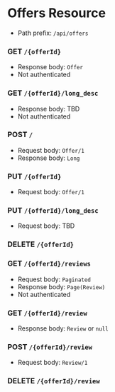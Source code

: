 # Offers Resource
- Path prefix: `/api/offers`

### GET `/{offerId}`
- Response body: `Offer`
- Not authenticated

### GET `/{offerId}/long_desc`
- Response body: TBD
- Not authenticated

### POST `/`
- Request body: `Offer/1`
- Response body: `Long`

### PUT `/{offerId}`
- Request body: `Offer/1`

### PUT `/{offerId}/long_desc`
- Request body: TBD

### DELETE `/{offerId}`

### GET `/{offerId}/reviews`
- Request body: `Paginated`
- Response body: `Page(Review)`
- Not authenticated

### GET `/{offerId}/review`
- Response body: `Review` or `null`

### POST `/{offerId}/review`
- Request body: `Review/1`

### DELETE `/{offerId}/review`
